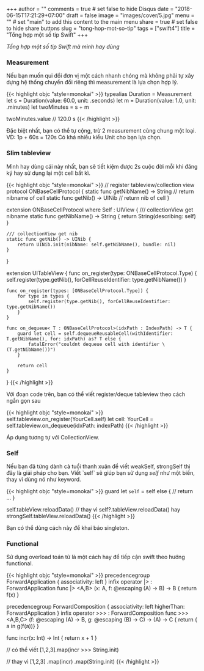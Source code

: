 +++
author = ""
comments = true	# set false to hide Disqus
date = "2018-06-15T17:21:29+07:00"
draft = false
image = "images/cover/5.jpg"
menu = ""		# set "main" to add this content to the main menu
share = true	# set false to hide share buttons
slug = "tong-hop-mot-so-tip"
tags = ["swift4"]
title = "Tổng hợp một số tip Swift"
+++

*Tổng hợp một số tip Swift mà mình hay dùng*

### Measurement

Nếu bạn muốn qui đổi đơn vị một cách nhanh chóng mà không phải tự xây dựng hệ thống chuyển đổi riêng thì measurement là lựa chọn hợp lý.


{{< highlight objc "style=monokai" >}}
typealias Duration = Measurement<UnitDuration>
let s = Duration(value: 60.0, unit: .seconds)
let m = Duration(value: 1.0, unit: .minutes)
let twoMinutes = s + m

twoMinutes.value // 120.0 s
{{< /highlight >}}

Đặc biệt nhất, bạn có thể tự cộng, trừ 2 measurement cùng chung một loại. VD: 1p + 60s = 120s
Có khá nhiều kiểu Unit cho bạn lựa chọn.

### Slim tableview

Mình hay dùng cái này nhất, bạn sẽ tiết kiệm được 2s cuộc đời mỗi khi đăng ký hay sử dụng lại một cell bất kì.

{{< highlight objc "style=monokai" >}}
// register tableview/collection view
protocol ONBaseCellProtocol {
    static func getNibName() -> String // return nibname of cell
    static func getNib() -> UINib // return nib of cell
}

extension ONBaseCellProtocol where Self : UIView {
    /// collectionView get nibname
    static func getNibName() -> String {
        return String(describing: self)
    }
    
    /// collectionView get nib
    static func getNib() -> UINib {
        return UINib.init(nibName: self.getNibName(), bundle: nil)
    }
}

extension UITableView {
    func on_register(type: ONBaseCellProtocol.Type) {
        self.register(type.getNib(), forCellReuseIdentifier: type.getNibName())
    }
    
    func on_register(types: [ONBaseCellProtocol.Type]) {
        for type in types {
            self.register(type.getNib(), forCellReuseIdentifier: type.getNibName())
        }
    }
    
    func on_dequeue< T : ONBaseCellProtocol>(idxPath : IndexPath) -> T {
        guard let cell = self.dequeueReusableCell(withIdentifier: T.getNibName(), for: idxPath) as? T else {
            fatalError("couldnt dequeue cell with identifier \(T.getNibName())")
        }
        
        return cell
    }
}
{{< /highlight >}}

Với đoạn code trên, bạn có thể viết register/deque tableview theo cách ngắn gọn sau

{{< highlight objc "style=monokai" >}}
self.tableview.on_register(YourCell.self)
let cell: YourCell = self.tableview.on_dequeue(idxPath: indexPath)
{{< /highlight >}}

Áp dụng tương tự với CollectionView.

### Self

Nếu bạn đã từng dành cả tuổi thanh xuân để viết weakSelf, strongSelf thì đây là giải pháp cho bạn.
Viết \`self\` sẽ giúp bạn sử dụng *self* như một biến, thay vì dùng nó như keyword.

{{< highlight objc "style=monokai" >}}
guard let `self` = self else {
    // return ...
}

self.tableView.reloadData() // thay vì self?.tableView.reloadData() hay strongSelf.tableView.reloadData()
{{< /highlight >}}

Bạn có thể dùng cách này để khai báo singleton.

### Functional

Sử dụng overload toán tử là một cách hay để tiếp cận swift theo hướng functional.

{{< highlight objc "style=monokai" >}}
precedencegroup ForwardApplication {
    associativity: left
}
infix operator |> : ForwardApplication
func |> <A,B> (x: A, f: @escaping (A) -> B) -> B {
    return f(x)
}


precedencegroup ForwardComposition {
    associativity: left
    higherThan: ForwardApplication
}
infix operator >>> : ForwardComposition
func >>> <A,B,C> (f: @escaping (A) -> B, g: @escaping (B) -> C) -> (A) -> C {
    return { a in g(f(a))}
}

func incr(x: Int) -> Int {
    return x + 1
}

// có thể viết
[1,2,3].map(incr >>> String.init)

// thay vì
[1,2,3]
    .map(incr)
    .map(String.init)
{{< /highlight >}}

